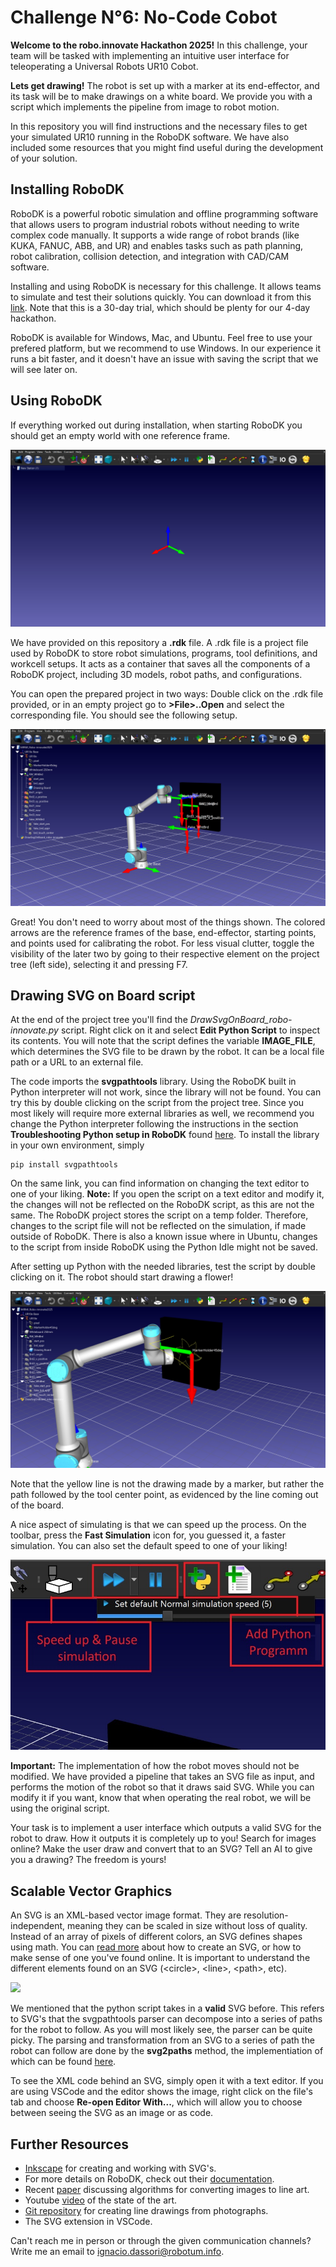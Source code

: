 # Challenge N°6: No-Code Cobot

**Welcome to the robo.innovate Hackathon 2025!** In this challenge, your team will be tasked with implementing an intuitive user interface for teleoperating a Universal Robots UR10 Cobot.

**Lets get drawing!** The robot is set up with a marker at its end-effector, and its task will be to make drawings on a white board. We provide you with a script which implements the pipeline from image to robot motion.

In this repository you will find instructions and the necessary files to get your simulated UR10 running in the RoboDK software. We have also included some resources that you might find useful during the development of your solution.

## Installing RoboDK

RoboDK is a powerful robotic simulation and offline programming software that allows users to program industrial robots without needing to write complex code manually. It supports a wide range of robot brands (like KUKA, FANUC, ABB, and UR) and enables tasks such as path planning, robot calibration, collision detection, and integration with CAD/CAM software.

Installing and using RoboDK is necessary for this challenge. It allows teams to simulate and test their solutions quickly. You can download it from this [link](https://robodk.com/download). Note that this is a 30-day trial, which should be plenty for our 4-day hackathon.

RoboDK is available for Windows, Mac, and Ubuntu. Feel free to use your prefered platform, but we recommend to use Windows. In our experience it runs a bit faster, and it doesn't have an issue with saving the script that we will see later on.

## Using RoboDK

If everything worked out during installation, when starting RoboDK you should get an empty world with one reference frame.

![](images/RoboDK_empty.jpg)

We have provided on this repository a **.rdk** file. A .rdk file is a project file used by RoboDK to store robot simulations, programs, tool definitions, and workcell setups. It acts as a container that saves all the components of a RoboDK project, including 3D models, robot paths, and configurations.

You can open the prepared project in two ways: Double click on the .rdk file provided, or in an empty project go to **>File>..Open** and select the corresponding file. You should see the following setup.

![](images/RoboDK_setup.jpg)

Great! You don't need to worry about most of the things shown. The colored arrows are the reference frames of the base, end-effector, starting points, and points used for calibrating the robot. For less visual clutter, toggle the visibility of the later two by going to their respective element on the project tree (left side), selecting it and pressing F7.

## Drawing SVG on Board script

At the end of the project tree you'll find the *DrawSvgOnBoard_robo-innovate.py* script. Right click on it and select **Edit Python Script** to inspect its contents. You will note that the script defines the variable **IMAGE_FILE**, which determines the SVG file to be drawn by the robot. It can be a local file path or a URL to an external file.

The code imports the **svgpathtools** library. Using the RoboDK built in Python interpreter will not work, since the library will not be found. You can try this by double clicking on the script from the project tree. Since you most likely will require more external libraries as well, we recommend you change the Python interpreter following the instructions in the section **Troubleshooting Python setup in RoboDK** found [here](https://robodk.com/doc/en/RoboDK-API-Python-API.html). To install the library in your own environment, simply

```
pip install svgpathtools
```

On the same link, you can find information on changing the text editor to one of your liking. **Note:** If you open the script on a text editor and modify it, the changes will not be reflected on the RoboDK script, as this are not the same. The RoboDK project stores the script on a temp folder. Therefore, changes to the script file will not be reflected on the simulation, if made outside of RoboDK. There is also a known issue where in Ubuntu, changes to the script from inside RoboDK using the Python Idle might not be saved.

After setting up Python with the needed libraries, test the script by double clicking on it. The robot should start drawing a flower!

![](images/Drawing.jpg)

Note that the yellow line is not the drawing made by a marker, but rather the path followed by the tool center point, as evidenced by the line coming out of the board.

A nice aspect of simulating is that we can speed up the process. On the toolbar, press the **Fast Simulation** icon for, you guessed it, a faster simulation. You can also set the default speed to one of your liking!

![](images/Speedup.jpg)

**Important:** The implementation of how the robot moves should not be modified. We have provided a pipeline that takes an SVG file as input, and performs the motion of the robot so that it draws said SVG. While you can modify it if you want, know that when operating the real robot, we will be using the original script. 

Your task is to implement a user interface which outputs a valid SVG for the robot to draw. How it outputs it is completely up to you! Search for images online? Make the user draw and convert that to an SVG? Tell an AI to give you a drawing? The freedom is yours!

## Scalable Vector Graphics

An SVG is an XML-based vector image format. They are resolution-independent, meaning they can be scaled in size without loss of quality. Instead of an array of pixels of different colors, an SVG defines shapes using math. You can [read more](https://www.w3schools.com/graphics/svg_intro.asp) about how to create an SVG, or how to make sense of one you've found online. It is important to understand the different elements found on an SVG (\<circle>, \<line>, \<path>, etc).

![](https://upload.wikimedia.org/wikipedia/commons/thumb/6/6b/Bitmap_VS_SVG.svg/440px-Bitmap_VS_SVG.svg.png)

We mentioned that the python script takes in a **valid** SVG before. This refers to SVG's that the svgpathtools parser can decompose into a series of paths for the robot to follow. As you will most likely see, the parser can be quite picky. The parsing and transformation from an SVG to a series of path the robot can follow are done by the **svg2paths** method, the implementiation of which can be found [here](https://github.com/mathandy/svgpathtools/blob/master/svgpathtools/svg_to_paths.py).

To see the XML code behind an SVG, simply open it with a text editor. If you are using VSCode and the editor shows the image, right click on the file's tab and choose **Re-open Editor With...**, which will allow you to choose between seeing the SVG as an image or as code.

## Further Resources

- [Inkscape](https://inkscape.org/) for creating and working with SVG's.
- For more details on RoboDK, check out their [documentation](https://robodk.com/doc/en/Getting-Started.html).
- Recent [paper](https://arxiv.org/pdf/2308.11187) discussing algorithms for converting images to line art.
- Youtube [video](https://www.youtube.com/watch?v=K-WPry8ltXU) of the state of the art.
- [Git repository](https://gitlab.lrz.de/hackathon_image_conversion/image_conversion) for creating line drawings from photographs.
- The SVG extension in VSCode.

Can't reach me in person or through the given communication channels? Write me an email to ignacio.dassori@robotum.info.